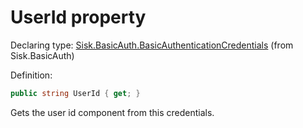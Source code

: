 <!--

Copyrights 2023 Sisk Framework - CypherPotato
Published under MIT license

!!! DO NOT EDIT THIS FILE !!!
This file was generated by a tool in the Sisk package. To edit the information in this documentation,
edit the XML documentation present in the Sisk source code.

-->


# UserId property

Declaring type: [Sisk.BasicAuth.BasicAuthenticationCredentials](/spec/Sisk.BasicAuth.BasicAuthenticationCredentials.md) (from Sisk.BasicAuth)


Definition:

```cs
public string UserId { get; }
```

Gets the user id component from this credentials.

